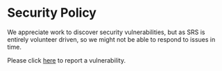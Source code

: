 # Security Policy

We appreciate work to discover security vulnerabilities, but as SRS is entirely volunteer driven, 
so we might not be able to respond to issues in time.

Please click [here](https://github.com/ossrs/srs-stack/security/advisories) to report a vulnerability.



